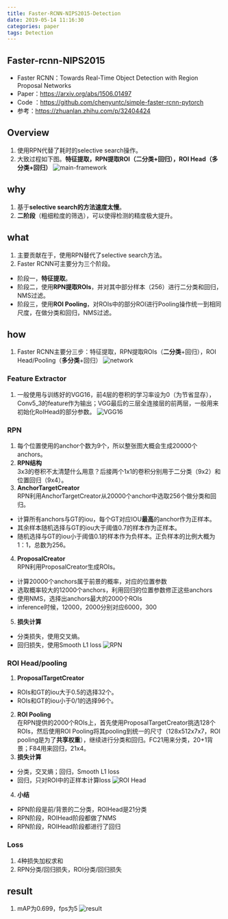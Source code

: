 ```yaml
---
title: Faster-RCNN-NIPS2015-Detection
date: 2019-05-14 11:16:30
categories: paper
tags: Detection
---
```

## Faster-rcnn-NIPS2015
* Faster RCNN：Towards Real-Time Object Detection with Region Proposal Networks
* Paper：https://arxiv.org/abs/1506.01497
* Code ：https://github.com/chenyuntc/simple-faster-rcnn-pytorch
* 参考：https://zhuanlan.zhihu.com/p/32404424


## Overview
1. 使用RPN代替了耗时的selective search操作。
2. 大致过程如下图。**特征提取，RPN提取ROI（二分类+回归），ROI Head（多分类+回归）**
![main-framework](Faster-RCNN-NIPS2015-Detection/main.PNG "main-framework")

<!--more-->

## why
1. 基于**selective search的方法速度太慢**。
2. **二阶段**（粗细粒度的筛选），可以使得检测的精度极大提升。

## what
1. 主要贡献在于，使用RPN替代了selective search方法。
2. Faster RCNN可主要分为三个阶段。
* 阶段一，**特征提取**。
* 阶段二，使用**RPN提取ROIs**，并对其中部分样本（256）进行二分类和回归，NMS过滤。
* 阶段三，使用**ROI Pooling**，对ROIs中的部分ROI进行Pooling操作统一到相同尺度，在做分类和回归，NMS过滤。

## how
1. Faster RCNN主要分三步：特征提取，RPN提取ROIs（**二分类**+回归），ROI Head/Pooling（**多分类**+回归）
![network](Faster-RCNN-NIPS2015-Detection/network1.jpg "network")
### Feature Extractor 
1. 一般使用与训练好的VGG16，前4层的卷积的学习率设为0（为节省显存），Conv5_3的feature作为输出；VGG最后的三层全连接层的前两层，一般用来初始化RoIHead的部分参数。 
![VGG16](Faster-RCNN-NIPS2015-Detection/VGG2.jpg "VGG16")
### RPN
1. 每个位置使用的anchor个数为9个，所以整张图大概会生成20000个anchors。
2. **RPN结构**   
   3x3的卷积不太清楚什么用意？后接两个1x1的卷积分别用于二分类（9x2）和位置回归（9x4）。
3. **AnchorTargetCreator**   
   RPN利用AnchorTargetCreator从20000个anchor中选取256个做分类和回归。
* 计算所有anchors与GT的iou，每个GT对应IOU**最高**的anchor作为正样本。
* 其余样本随机选择与GT的iou大于阈值0.7的样本作为正样本。
* 随机选择与GT的iou小于阈值0.1的样本作为负样本。正负样本的比例大概为1：1，总数为256。
4. **ProposalCreator**   
   RPN利用ProposalCreator生成ROIs。
* 计算20000个anchors属于前景的概率，对应的位置参数
* 选取概率较大的12000个anchors，利用回归的位置参数修正这些anchors
* 使用NMS，选择出anchors最大的2000个ROIs
* inference时候，12000，2000分别对应6000，300
5. **损失计算**
* 分类损失，使用交叉熵。
* 回归损失，使用Smooth L1 loss
![RPN](Faster-RCNN-NIPS2015-Detection/RPN.jpg "RPN")
### ROI Head/pooling
1. **ProposalTargetCreator**
* ROIs和GT的iou大于0.5的选择32个。
* ROIs和GT的iou小于0/1的选择96个。
2. **ROI Pooling**   
   在RPN提供的2000个ROIs上，首先使用ProposalTargetCreator挑选128个ROIs，然后使用ROI Pooling将其pooling到统一的尺寸（128x512x7x7，ROI pooling是为了**共享权重**），继续进行分类和回归。FC21用来分类，20+1背景；F84用来回归，21x4。
3. **损失计算**
* 分类，交叉熵；回归，Smooth L1 loss
* 回归，只对ROI中的正样本计算loss
![ROI Head](Faster-RCNN-NIPS2015-Detection/ROIHead.jpg "ROI Head")
4. **小结**
* RPN阶段是前/背景的二分类，ROIHead是21分类
* RPN阶段，ROIHead阶段都做了NMS
* RPN阶段，ROIHead阶段都进行了回归
### Loss
1. 4种损失加权求和
2. RPN分类/回归损失，ROI分类/回归损失

## result
1. mAP为0.699，fps为5
![result](Faster-RCNN-NIPS2015-Detection/result.PNG "result")


